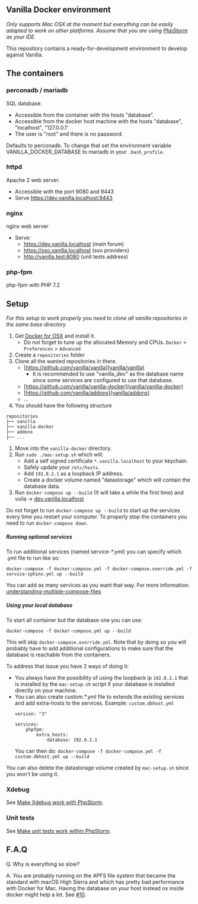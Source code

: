## Vanilla Docker environment

*Only supports Mac OSX at the moment but everything can be easily adapted to work on other platforms.*
*Assume that you are using [PhpStorm](https://www.jetbrains.com/phpstorm/) as your IDE.*

This repository contains a ready-for-development environment to develop against Vanilla.

## The containers

### perconadb / mariadb

SQL database.

- Accessible from the container with the hosts "database".
- Accessible from the docker host machine with the hosts "database", "localhost", "127.0.0.1'
- The user is "root" and there is no password.

Defaults to perconadb.
To change that set the environment variable VANILLA_DOCKER_DATABASE to mariadb in your `.bash_profile`.

### httpd

Apache 2 web server.

- Accessible with the port 9080 and 9443
- Serve https://dev.vanilla.localhost:9443

### nginx

nginx web server

- Serve:
    - https://dev.vanilla.localhost (main forum)
    - https://sso.vanilla.localhost (sso providers)
    - http://vanilla.test:8080 (unit tests address)

### php-fpm

php-fpm with PHP 7.2

## Setup

*For this setup to work properly you need to clone all vanilla repositories in the same base directory*

1. Get [Docker for OSX](https://download.docker.com/mac/stable/Docker.dmg) and install it.
    - Do not forget to tune up the allocated Memory and CPUs. `Docker` > `Preferences` > `Advanced`
1. Create a `repositories` folder
1. Clone all the wanted repositories in there.
    - [https://github.com/vanilla/vanilla](vanilla/vanilla)
        - It is recommended to use "vanilla_dev" as the database name since some services are configured to use that database.
    - [https://github.com/vanilla/vanilla-docker](vanilla/vanilla-docker)
    - [https://github.com/vanilla/addons](vanilla/addons)
    - ...
1. You should have the following structure
```
repositories
├── vanilla
├── vanilla-docker
├── addons
├── ...
```
1. Move into the `vanilla-docker` directory.
1. Run `sudo ./mac-setup.sh` which will:
    - Add a self signed certificate `*.vanilla.localhost` to your keychain.
    - Safely update your `/etc/hosts`.
    - Add `192.0.2.1` as a loopback IP address.
    - Create a docker volume named "datastorage" which will contain the database data.
1. Run `docker-compose up --build` (It will take a while the first time) and voila -> [dev.vanilla.localhost](https://dev.vanilla.localhost/)

Do not forget to run `docker-compose up --build` to start up the services every time you restart your computer.
To properly stop the containers you need to run `docker-compose down`.

##### Running optional services

To run additional services (named service-*.yml) you can specify which .yml file to run like so:

`docker-compose -f docker-compose.yml -f docker-compose.override.yml -f service-sphinx.yml up --build`

You can add as many services as you want that way.
For more information: [understanding-multiple-compose-files](https://docs.docker.com/compose/extends/#understanding-multiple-compose-files)

##### Using your local database

To start all container but the database one you can use:

`docker-compose -f docker-compose.yml up --build`

This will skip `docker-compose.override.yml`. Note that by doing so you will probably have to add additional
configurations to make sure that the database is reachable from the containers.

To address that issue you have 2 ways of doing it:
- You always have the possibility of using the loopback ip `192.0.2.1` that is installed by the `mac-setup.sh` script
if your database is installed directly on your machine.
- You can also create custom.*.yml file to extends the existing services and add extra-hosts to the services. Example:
    `custom.dbhost.yml`
    ```
    version: "3"
    
    services:
        phpfpm:
            extra_hosts:
                database: 192.0.2.1

    ```
    You can then do: `docker-compose -f docker-compose.yml -f custom.dbhost.yml up --build`

You can also delete the datastorage volume created by `mac-setup.sh` since you won't be using it.

### Xdebug

See [Make Xdebug work with PhpStorm](./docs/xdebug.md).

### Unit tests

See [Make unit tests work within PhpStorm](./docs/unit-tests.md).

## F.A.Q

Q. Why is everything so slow?

A. You are probably running on the APFS file system that became the standard with macOS High Sierra and 
which has pretty bad performance with Docker for Mac. 
Having the database on your host instead os inside docker might help a lot. See [#10](https://github.com/vanilla/vanilla-docker/issues/10). 

